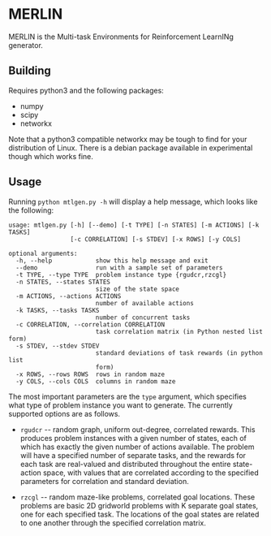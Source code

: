MERLIN
========

MERLIN is the Multi-task Environments for Reinforcement LearnINg generator.

## Building

Requires python3 and the following packages:
- numpy
- scipy
- networkx

Note that a python3 compatible networkx may be tough to find for your
distribution of Linux. There is a debian package available in experimental
though which works fine.


## Usage

Running `python mtlgen.py -h` will display a help message, which looks like
the following:

    usage: mtlgen.py [-h] [--demo] [-t TYPE] [-n STATES] [-m ACTIONS] [-k TASKS]
                     [-c CORRELATION] [-s STDEV] [-x ROWS] [-y COLS]
    
    optional arguments:
      -h, --help            show this help message and exit
      --demo                run with a sample set of parameters
      -t TYPE, --type TYPE  problem instance type {rgudcr,rzcgl}
      -n STATES, --states STATES
                            size of the state space
      -m ACTIONS, --actions ACTIONS
                            number of available actions
      -k TASKS, --tasks TASKS
                            number of concurrent tasks
      -c CORRELATION, --correlation CORRELATION
                            task correlation matrix (in Python nested list form)
      -s STDEV, --stdev STDEV
                            standard deviations of task rewards (in python list
                            form)
      -x ROWS, --rows ROWS  rows in random maze
      -y COLS, --cols COLS  columns in random maze


The most important parameters are the `type` argument, which specifies what
type of problem instance you want to generate. The currently supported options
are as follows.

* `rgudcr` -- random graph, uniform out-degree, correlated rewards. 
  This produces problem instances with a given number of states, each of which
  has exactly the given number of actions available. The problem will have a
  specified number of separate tasks, and the rewards for each task are
  real-valued and distributed throughout the entire state-action space, with
  values that are correlated according to the specified parameters for
  correlation and standard deviation.
  
* `rzcgl` -- random maze-like problems, correlated goal locations.
  These problems are basic 2D gridworld problems with K separate goal states,
  one for each specified task. The locations of the goal states are related to
  one another through the specified correlation matrix.
  

